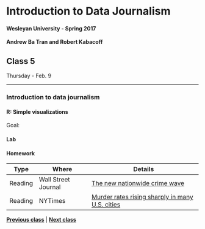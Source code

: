 # Introduction to Data Journalism
  
#### Wesleyan University - Spring 2017
  
**Andrew Ba Tran and Robert Kabacoff**
  
## Class 5
Thursday - Feb. 9
                             
----
                             
### Introduction to data journalism
                             
#### R: Simple visualizations
                             
Goal: 
                             
#### Lab

#### Homework
                          
|Type|Where|Details|
|---|---|---|
|Reading|Wall Street Journal|[The new nationwide crime wave](http://www.wsj.com/articles/the-new-nationwide-crime-wave-1432938425)|
|Reading|NYTimes|[Murder rates rising sharply in many U.S. cities](http://www.nytimes.com/2015/09/01/us/murder-rates-rising-sharply-in-many-us-cities.html?_r=1)|
                   
**[Previous class](class4.md)** | **[Next class](6.md)**
